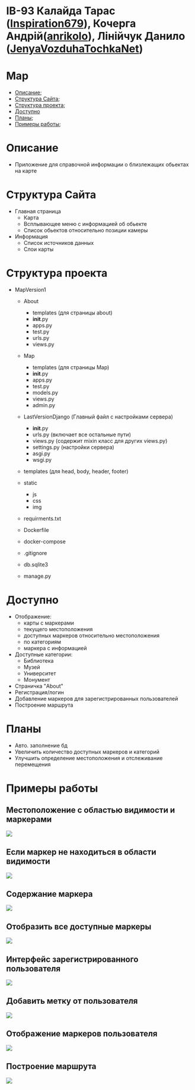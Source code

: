 # ІВ-93 Калайда Тарас (<a href="https://github.com/Inspiration679">Inspiration679</a>), Кочерга Андрій(<a href="https://github.com/anrikolo">anrikolo</a>), Лінійчук Данило (<a href="https://github.com/JenyaVozduhaTochkaNet">JenyaVozduhaTochkaNet</a>)
# Map
 + [Описание](#Description);
 + [Структура Сайта](#Site_structure);
 + [Структура проекта](#Site_project);
 + [Доступно](#Available)
 + [Планы](#Plans);
 + [Примеры работы](#Example);


# <a name="Description"></a>Описание
- Приложение для справочной информации о близлежащих обьектах на карте

# <a name="Site_structure"></a>Структура Сайта
- Главная страница
  - Карта
  - Всплывающее меню с информацией об обьекте
  - Список обьектов относительно позиции камеры
- Информация
  - Список источников данных
  - Слои карты
# <a name="Site_project"></a>Структура проекта  
- MapVersion1  


  - About  
    - templates (для страницы about)  
    - __init__.py  
    - apps.py  
    - test.py  
    - urls.py  
    - views.py 


  - Map    
    - templates (для страницы Map)  
    - __init__.py  
    - apps.py  
    - test.py  
    - models.py  
    - views.py  
    - admin.py  


   - LastVersionDjango (Главный файл с настройками сервера)  
     - __init__.py  
     - urls.py (включает все остальные пути)  
     - views.py (содержит mixin класс для других views.py)  
     - settings.py (настройки сервера)  
     - asgi.py  
     - wsgi.py  
  
  - templates (для head, body, header, footer)  
  
  - static  
    - js  
    - css  
    - img  

  - requirments.txt 

  - Dockerfile

  - docker-compose

  - .gitignore  

  - db.sqlite3 

  - manage.py 
  
# <a name="Available"></a>Доступно
- Отображение:
  -  карты с маркерами 
  -  текущего местоположения
  -  доступных маркеров относительно местоположения
  -  по категориям 
  -  маркера с информацией 
- Доступные категории:
  - Библиотека
  - Музей
  - Университет
  - Монумент
- Страничка "About"
- Регистрация/логин
- Добавление маркеров для зарегистрированных пользователей
- Построение маршрута
  
# <a name="Plans"></a>Планы
- Авто. заполнение бд
- Увеличить количество доступных маркеров и категорий
- Улучшить определение местоположения и отслеживание перемещения

# <a name="Example"></a>Примеры работы

## Местоположение с областью видимости и маркерами
<img src="static/Git_img/1.png">

## Если маркер не находиться в области видимости 
<img src="static/Git_img/2.png">

## Содержание маркера
<img src="static/Git_img/3.jpg" >

## Отобразить все доступные маркеры
<img src="static/Git_img/4.png" >

## Интерфейс зарегистрированного пользователя

<img src="static/Git_img/5.jpg" >

## Добавить метку от пользователя

<img src="static/Git_img/6.jpg" >

## Отображение маркеров пользователя

<img src="static/Git_img/7.jpg" >

## Построение маршрута

<img src="static/Git_img/8.jpg" >
